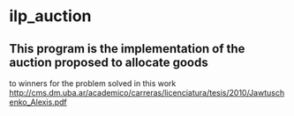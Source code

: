 # ilp_auction

## This program is the implementation of the auction proposed to allocate goods 
to winners for the problem solved in this work http://cms.dm.uba.ar/academico/carreras/licenciatura/tesis/2010/Jawtuschenko_Alexis.pdf